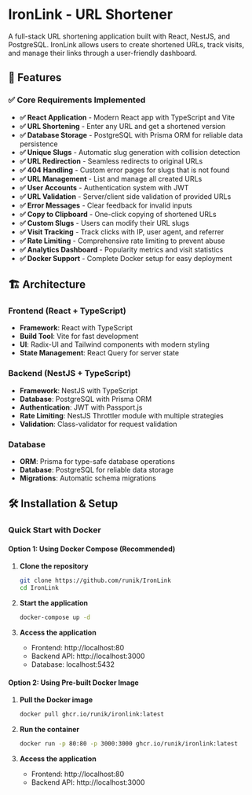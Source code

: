 # IronLink - URL Shortener

A full-stack URL shortening application built with React, NestJS, and PostgreSQL. IronLink allows users to create shortened URLs, track visits, and manage their links through a user-friendly dashboard.

## 🚀 Features

### ✅ Core Requirements Implemented

- **✅ React Application** - Modern React app with TypeScript and Vite
- **✅ URL Shortening** - Enter any URL and get a shortened version
- **✅ Database Storage** - PostgreSQL with Prisma ORM for reliable data persistence
- **✅ Unique Slugs** - Automatic slug generation with collision detection
- **✅ URL Redirection** - Seamless redirects to original URLs
- **✅ 404 Handling** - Custom error pages for slugs that is not found 
- **✅ URL Management** - List and manage all created URLs
- **✅ User Accounts** - Authentication system with JWT
- **✅ URL Validation** - Server/client side validation of provided URLs
- **✅ Error Messages** - Clear feedback for invalid inputs
- **✅ Copy to Clipboard** - One-click copying of shortened URLs
- **✅ Custom Slugs** - Users can modify their URL slugs
- **✅ Visit Tracking** - Track clicks with IP, user agent, and referrer
- **✅ Rate Limiting** - Comprehensive rate limiting to prevent abuse
- **✅ Analytics Dashboard** - Popularity metrics and visit statistics
- **✅ Docker Support** - Complete Docker setup for easy deployment

## 🏗️ Architecture

### Frontend (React + TypeScript)
- **Framework**: React with TypeScript
- **Build Tool**: Vite for fast development
- **UI**: Radix-UI and Tailwind components with modern styling
- **State Management**: React Query for server state

### Backend (NestJS + TypeScript)
- **Framework**: NestJS with TypeScript
- **Database**: PostgreSQL with Prisma ORM
- **Authentication**: JWT with Passport.js
- **Rate Limiting**: NestJS Throttler module with multiple strategies
- **Validation**: Class-validator for request validation

### Database
- **ORM**: Prisma for type-safe database operations
- **Database**: PostgreSQL for reliable data storage
- **Migrations**: Automatic schema migrations

## 🛠️ Installation & Setup


### Quick Start with Docker

#### Option 1: Using Docker Compose (Recommended)

1. **Clone the repository**
   ```bash
   git clone https://github.com/runik/IronLink
   cd IronLink
   ```

2. **Start the application**
   ```bash
   docker-compose up -d
   ```

3. **Access the application**
   - Frontend: http://localhost:80
   - Backend API: http://localhost:3000
   - Database: localhost:5432

#### Option 2: Using Pre-built Docker Image

1. **Pull the Docker image**
   ```bash
   docker pull ghcr.io/runik/ironlink:latest
   ```

2. **Run the container**
   ```bash
   docker run -p 80:80 -p 3000:3000 ghcr.io/runik/ironlink:latest
   ```

3. **Access the application**
   - Frontend: http://localhost:80
   - Backend API: http://localhost:3000

